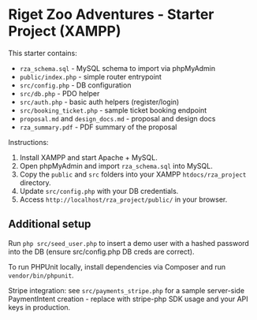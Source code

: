 # Riget Zoo Adventures - Starter Project (XAMPP)

This starter contains:
- `rza_schema.sql` - MySQL schema to import via phpMyAdmin
- `public/index.php` - simple router entrypoint
- `src/config.php` - DB configuration
- `src/db.php` - PDO helper
- `src/auth.php` - basic auth helpers (register/login)
- `src/booking_ticket.php` - sample ticket booking endpoint
- `proposal.md` and `design_docs.md` - proposal and design docs
- `rza_summary.pdf` - PDF summary of the proposal

Instructions:
1. Install XAMPP and start Apache + MySQL.
2. Open phpMyAdmin and import `rza_schema.sql` into MySQL.
3. Copy the `public` and `src` folders into your XAMPP `htdocs/rza_project` directory.
4. Update `src/config.php` with your DB credentials.
5. Access `http://localhost/rza_project/public/` in your browser.



## Additional setup

Run `php src/seed_user.php` to insert a demo user with a hashed password into the DB (ensure src/config.php DB creds are correct).

To run PHPUnit locally, install dependencies via Composer and run `vendor/bin/phpunit`.

Stripe integration: see `src/payments_stripe.php` for a sample server-side PaymentIntent creation - replace with stripe-php SDK usage and your API keys in production.
